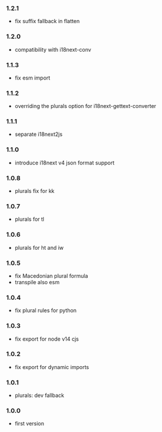 ### 1.2.1

- fix suffix fallback in flatten

### 1.2.0

- compatibility with i18next-conv

### 1.1.3

- fix esm import

### 1.1.2

- overriding the plurals option for i18next-gettext-converter

### 1.1.1

- separate i18next2js

### 1.1.0

- introduce i18next v4 json format support

### 1.0.8

- plurals fix for kk

### 1.0.7

- plurals for tl

### 1.0.6

- plurals for ht and iw

### 1.0.5

- fix Macedonian plural formula
- transpile also esm

### 1.0.4

- fix plural rules for python

### 1.0.3

- fix export for node v14 cjs

### 1.0.2

- fix export for dynamic imports

### 1.0.1

- plurals: dev fallback

### 1.0.0

- first version
